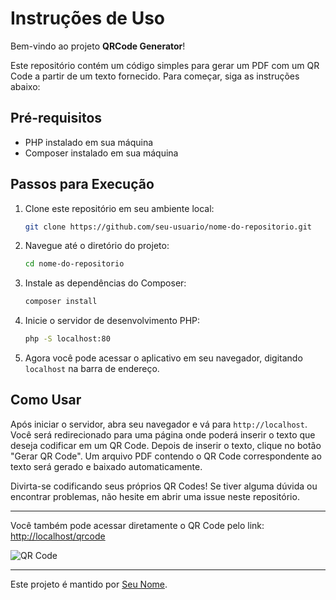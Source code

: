 # Instruções de Uso

Bem-vindo ao projeto **QRCode Generator**!

Este repositório contém um código simples para gerar um PDF com um QR Code a partir de um texto fornecido. Para começar, siga as instruções abaixo:

## Pré-requisitos

- PHP instalado em sua máquina
- Composer instalado em sua máquina

## Passos para Execução

1. Clone este repositório em seu ambiente local:

    ```bash
    git clone https://github.com/seu-usuario/nome-do-repositorio.git
    ```

2. Navegue até o diretório do projeto:

    ```bash
    cd nome-do-repositorio
    ```

3. Instale as dependências do Composer:

    ```bash
    composer install
    ```

4. Inicie o servidor de desenvolvimento PHP:

    ```bash
    php -S localhost:80
    ```

5. Agora você pode acessar o aplicativo em seu navegador, digitando `localhost` na barra de endereço.

## Como Usar

Após iniciar o servidor, abra seu navegador e vá para `http://localhost`. Você será redirecionado para uma página onde poderá inserir o texto que deseja codificar em um QR Code. Depois de inserir o texto, clique no botão "Gerar QR Code". Um arquivo PDF contendo o QR Code correspondente ao texto será gerado e baixado automaticamente.

Divirta-se codificando seus próprios QR Codes! Se tiver alguma dúvida ou encontrar problemas, não hesite em abrir uma issue neste repositório.

--- 

Você também pode acessar diretamente o QR Code pelo link: [http://localhost/qrcode](http://localhost/qrcode)

![QR Code](qrcode.png)

--- 

Este projeto é mantido por [Seu Nome](https://github.com/seu-usuario).
